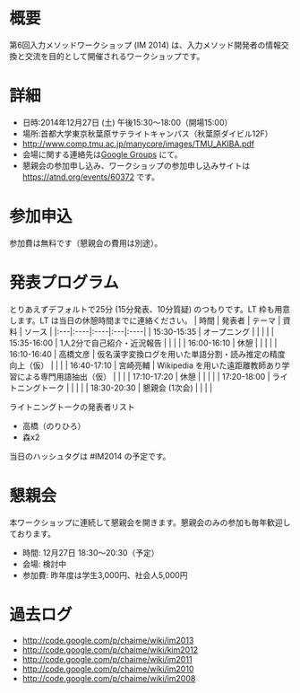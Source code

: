 # 概要 #
第6回入力メソッドワークショップ (IM 2014) は、入力メソッド開発者の情報交換と交流を目的として開催されるワークショップです。

# 詳細 #
  * 日時:2014年12月27日 (土) 午後15:30〜18:00（開場15:00）
  * 場所:首都大学東京秋葉原サテライトキャンパス（秋葉原ダイビル12F）
  * http://www.comp.tmu.ac.jp/manycore/images/TMU_AKIBA.pdf
  * 会場に関する連絡先は[Google Groups](https://groups.google.com/forum/?fromgroups#!forum/im-core) にて。
  * 懇親会の参加申し込み、ワークショップの参加申し込みサイトは https://atnd.org/events/60372 です。

# 参加申込 #
参加費は無料です（懇親会の費用は別途）。

# 発表プログラム #
とりあえずデフォルトで25分 (15分発表、10分質疑) のつもりです。LT 枠も用意します。LT は当日の休憩時間までに連絡ください。
| 時間 | 発表者 | テーマ | 資料 | ソース |
|:---|:----|:----|:---|:----|
| 15:30-15:35 | オープニング | | | |
| 15:35-16:00 | 1人2分で自己紹介・近況報告 | | | |
| 16:00-16:10 | 休憩  | | | |
| 16:10-16:40 | 高橋文彦 | 仮名漢字変換ログを用いた単語分割・読み推定の精度向上（仮） |    |     |
| 16:40-17:10 | 宮崎亮輔 | Wikipedia を用いた遠距離教師あり学習による専門用語抽出（仮） |    |     |
| 17:10-17:20 | 休憩  | | | |
| 17:20-18:00 | ライトニングトーク | | | |
| 18:30-20:30 | 懇親会 (1次会) | | | |

ライトニングトークの発表者リスト

  * 高橋（のりひろ）
  * 森x2

当日のハッシュタグは #IM2014 の予定です。

# 懇親会 #
本ワークショップに連続して懇親会を開きます。懇親会のみの参加も毎年歓迎しております。

  * 時間: 12月27日 18:30〜20:30（予定）
  * 会場: 検討中
  * 参加費: 昨年度は学生3,000円、社会人5,000円

# 過去ログ #

  * http://code.google.com/p/chaime/wiki/im2013
  * http://code.google.com/p/chaime/wiki/kim2012
  * http://code.google.com/p/chaime/wiki/im2011
  * http://code.google.com/p/chaime/wiki/im2010
  * http://code.google.com/p/chaime/wiki/im2008